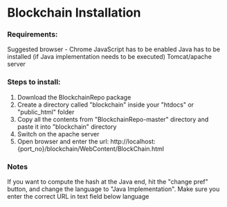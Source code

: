 # Blockchain Installation 

### Requirements:
Suggested browser - Chrome
JavaScript has to be enabled 
Java has to be installed (if Java implementation needs to be executed)
Tomcat/apache server

### Steps to install:
1. Download the BlockchainRepo package
2. Create a directory called "blockchain" inside your "htdocs" or "public_html" folder 
3. Copy all the contents from "BlockchainRepo-master" directory and paste it into "blockchain" directory
4. Switch on the apache server
5. Open browser and enter the url: http://localhost:{port_no}/blockchain/WebContent/BlockChain.html

### Notes
If you want to compute the hash at the Java end, hit the "change pref" button, and change the language to "Java Implementation".
Make sure you enter the correct URL in text field below language



